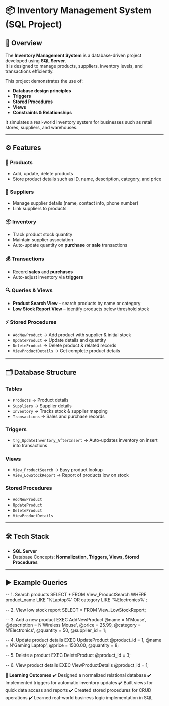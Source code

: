 # 📦 Inventory Management System (SQL Project)

## 📖 Overview
The **Inventory Management System** is a database-driven project developed using **SQL Server**.  
It is designed to manage products, suppliers, inventory levels, and transactions efficiently.  

This project demonstrates the use of:
- **Database design principles**
- **Triggers**
- **Stored Procedures**
- **Views**
- **Constraints & Relationships**

It simulates a real-world inventory system for businesses such as retail stores, suppliers, and warehouses.  

---

## ⚙️ Features

### 🛒 Products
- Add, update, delete products  
- Store product details such as ID, name, description, category, and price  

### 🚚 Suppliers
- Manage supplier details (name, contact info, phone number)  
- Link suppliers to products  

### 📦 Inventory
- Track product stock quantity  
- Maintain supplier association  
- Auto-update quantity on **purchase** or **sale** transactions  

### 💰 Transactions
- Record **sales** and **purchases**  
- Auto-adjust inventory via **triggers**  

### 🔍 Queries & Views
- **Product Search View** – search products by name or category  
- **Low Stock Report View** – identify products below threshold stock  

### ⚡ Stored Procedures
- `AddNewProduct` → Add product with supplier & initial stock  
- `UpdateProduct` → Update details and quantity  
- `DeleteProduct` → Delete product & related records  
- `ViewProductDetails` → Get complete product details  

---

## 🗂️ Database Structure

### **Tables**
- `Products` → Product details  
- `Suppliers` → Supplier details  
- `Inventory` → Tracks stock & supplier mapping  
- `Transactions` → Sales and purchase records  

### **Triggers**
- `trg_UpdateInventory_AfterInsert` → Auto-updates inventory on insert into transactions  

### **Views**
- `View_ProductSearch` → Easy product lookup  
- `View_LowStockReport` → Report of products low on stock  

### **Stored Procedures**
- `AddNewProduct`  
- `UpdateProduct`  
- `DeleteProduct`  
- `ViewProductDetails`  

---

## 🛠️ Tech Stack
- **SQL Server**  
- Database Concepts: **Normalization, Triggers, Views, Stored Procedures**  

---

## ▶️ Example Queries

-- 1. Search products
SELECT * FROM View_ProductSearch 
WHERE product_name LIKE '%Laptop%' OR category LIKE '%Electronics%';

-- 2. View low stock report
SELECT * FROM View_LowStockReport;

-- 3. Add a new product
EXEC AddNewProduct 
    @name = N'Mouse', 
    @description = N'Wireless Mouse', 
    @price = 25.99, 
    @category = N'Electronics', 
    @quantity = 50, 
    @supplier_id = 1;

-- 4. Update product details
EXEC UpdateProduct 
    @product_id = 1, 
    @name = N'Gaming Laptop', 
    @price = 1500.00, 
    @quantity = 8;

-- 5. Delete a product
EXEC DeleteProduct @product_id = 3;

-- 6. View product details
EXEC ViewProductDetails @product_id = 1;


**🎯 Learning Outcomes**
✔️ Designed a normalized relational database
✔️ Implemented triggers for automatic inventory updates
✔️ Built views for quick data access and reports
✔️ Created stored procedures for CRUD operations
✔️ Learned real-world business logic implementation in SQL
